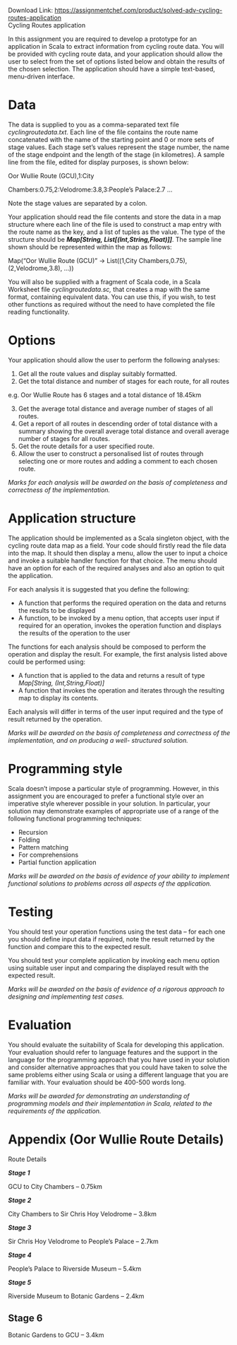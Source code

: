 Download Link: https://assignmentchef.com/product/solved-adv-cycling-routes-application
<br>
Cycling Routes application

In this assignment you are required to develop a prototype for an application in Scala to extract information from cycling route data. You will be provided with cycling route data, and your application should allow the user to select from the set of options listed below and obtain the results of the chosen selection. The application should have a simple text-based, menu-driven interface.

<h1>Data</h1>

The data is supplied to you as a comma-separated text file <em>cyclingroutedata.txt</em>. Each line of the file contains the route name concatenated with the name of the starting point and 0 or more sets of stage values. Each stage set’s values represent the stage number, the name of the stage endpoint and the length of the stage (in kilometres). A sample line from the file, edited for display purposes, is shown below:

Oor Wullie Route (GCU),1:City

Chambers:0.75,2:Velodrome:3.8,3:People’s Palace:2.7 …

Note the stage values are separated by a colon.

Your application should read the file contents and store the data in a map structure where each line of the file is used to construct a map entry with the route name as the key, and a list of tuples as the value. The type of the structure should be <strong><em>Map[String, List[(Int,String,Float)]]</em></strong>. The sample line shown should be represented within the map as follows:

Map(“Oor Wullie Route (GCU)” -&gt; List((1,City Chambers,0.75), (2,Velodrome,3.8), …))

You will also be supplied with a fragment of Scala code, in a Scala Worksheet file <em>cyclingroutedata.sc, </em>that creates a map with the same format, containing equivalent data. You can use this, if you wish, to test other functions as required without the need to have completed the file reading functionality.

<h1>Options</h1>

Your application should allow the user to perform the following analyses:

<ol>

 <li>Get all the route values and display suitably formatted.</li>

 <li>Get the total distance and number of stages for each route, for all routes</li>

</ol>

e.g. Oor Wullie Route has 6 stages and a total distance of 18.45km

<ol start="3">

 <li>Get the average total distance and average number of stages of all routes.</li>

 <li>Get a report of all routes in descending order of total distance with a summary showing the overall average total distance and overall average number of stages for all routes.</li>

 <li>Get the route details for a user specified route.</li>

 <li>Allow the user to construct a personalised list of routes through selecting one or more routes and adding a comment to each chosen route.</li>

</ol>

<em>Marks for each analysis will be awarded on the basis of completeness and correctness of the implementation.</em>

<h1>Application structure</h1>

The application should be implemented as a Scala singleton object, with the cycling route data map as a field. Your code should firstly read the file data into the map. It should then display a menu, allow the user to input a choice and invoke a suitable handler function for that choice. The menu should have an option for each of the required analyses and also an option to quit the application.

For each analysis it is suggested that you define the following:

<ul>

 <li>A function that performs the required operation on the data and returns the results to be displayed</li>

 <li>A function, to be invoked by a menu option, that accepts user input if required for an operation, invokes the operation function and displays the results of the operation to the user</li>

</ul>

The functions for each analysis should be composed to perform the operation and display the result. For example, the first analysis listed above could be performed using:

<ul>

 <li>A function that is applied to the data and returns a result of type <em>Map[String, (Int,String,Float)] </em></li>

 <li>A function that invokes the operation and iterates through the resulting map to display its contents.</li>

</ul>

Each analysis will differ in terms of the user input required and the type of result returned by the operation.

<em>Marks will be awarded on the basis of completeness and correctness of the implementation, and on producing a well- structured solution. </em>

<h1>Programming style</h1>

Scala doesn’t impose a particular style of programming. However, in this assignment you are encouraged to prefer a functional style over an imperative style wherever possible in your solution. In particular, your solution may demonstrate examples of appropriate use of a range of the following functional programming techniques:

<ul>

 <li>Recursion</li>

 <li>Folding</li>

 <li>Pattern matching</li>

 <li>For comprehensions</li>

 <li>Partial function application</li>

</ul>

<em>Marks will be awarded on the basis of evidence of your ability to implement functional solutions to problems across all aspects of the application.</em>

<h1>Testing</h1>

You should test your operation functions using the test data – for each one you should define input data if required, note the result returned by the function and compare this to the expected result.

You should test your complete application by invoking each menu option using suitable user input and comparing the displayed result with the expected result.

<em>Marks will be awarded on the basis of evidence of a rigorous approach to designing and implementing test cases. </em>

<h1>Evaluation</h1>

You should evaluate the suitability of Scala for developing this application. Your evaluation should refer to language features and the support in the language for the programming approach that you have used in your solution and consider alternative approaches that you could have taken to solve the same problems either using Scala or using a different language that you are familiar with. Your evaluation should be 400-500 words long.

<em>Marks will be awarded for demonstrating an understanding of programming models and their implementation in Scala, related to the requirements of the application.</em>

<h1>Appendix (Oor Wullie Route Details)</h1>

Route Details

<strong><em>Stage 1</em></strong>

GCU to City Chambers – 0.75km

<strong><em>Stage 2</em></strong>

City Chambers to Sir Chris Hoy Velodrome – 3.8km

<strong><em>Stage 3</em></strong>

Sir Chris Hoy Velodrome to People’s Palace – 2.7km

<strong><em>Stage 4</em></strong>

People’s Palace to Riverside Museum – 5.4km

<strong><em>Stage 5</em></strong>

Riverside Museum to Botanic Gardens – 2.4km

<h2>Stage 6</h2>

Botanic Gardens to GCU – 3.4km


